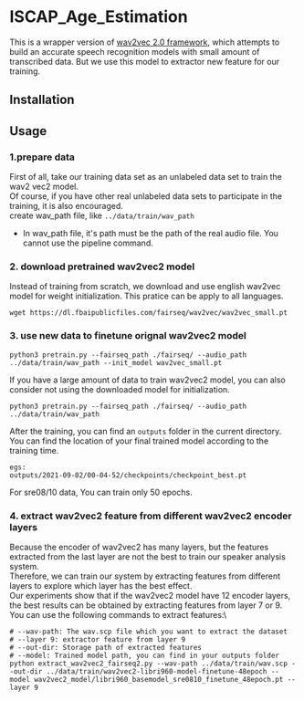 # ISCAP_Age_Estimation

This is a wrapper version of [wav2vec 2.0 framework](https://github.com/pytorch/fairseq/tree/master/examples/wav2vec), which attempts to build an accurate speech recognition models with small amount of transcribed data.
But we use this model to extractor new feature for our training.

## Installation

## Usage

### 1.prepare data 

First of all, take our training data set as an unlabeled data set to train the wav2 vec2 model. \
Of course, if you have other real unlabeled data sets to participate in the training, it is also encouraged.\
create wav_path file, like ```../data/train/wav_path```
 - In wav_path file, it's path must be the path of the real audio file. You cannot use the pipeline command.

### 2. download pretrained wav2vec2 model

Instead of training from scratch, we download and use english wav2vec model for weight initialization. This pratice can be apply to all languages.
```
wget https://dl.fbaipublicfiles.com/fairseq/wav2vec/wav2vec_small.pt
```

### 3. use new data to finetune orignal wav2vec2 model

```
python3 pretrain.py --fairseq_path ./fairseq/ --audio_path ../data/train/wav_path --init_model wav2vec_small.pt
```
If you have a large amount of data to train wav2vec2 model, you can also consider not using the downloaded model for initialization.
```
python3 pretrain.py --fairseq_path ./fairseq/ --audio_path ../data/train/wav_path
```
After the training, you can find an ```outputs``` folder in the current directory. You can find the location of your final trained model according to the training time.
```
egs: 
outputs/2021-09-02/00-04-52/checkpoints/checkpoint_best.pt
```
For sre08/10 data, You can train only 50 epochs.

### 4. extract wav2vec2 feature from different wav2vec2 encoder layers

Because the encoder of wav2vec2 has many layers, but the features extracted from the last layer are not the best to train our speaker analysis system. \
Therefore, we can train our system by extracting features from different layers to explore which layer has the best effect.\
Our experiments show that if the wav2vec2 model have 12 encoder layers, the best results can be obtained by extracting features from layer 7 or 9.\
You can use the following commands to extract features:\
```
# --wav-path: The wav.scp file which you want to extract the dataset
# --layer 9: extractor feature from layer 9
# --out-dir: Storage path of extracted features
# --model: Trained model path, you can find in your outputs folder
python extract_wav2vec2_fairseq2.py --wav-path ../data/train/wav.scp --out-dir ../data/train/wav2vec2-libri960-model-finetune-48epoch --model wav2vec2_model/libri960_basemodel_sre0810_finetune_48epoch.pt --layer 9
```
